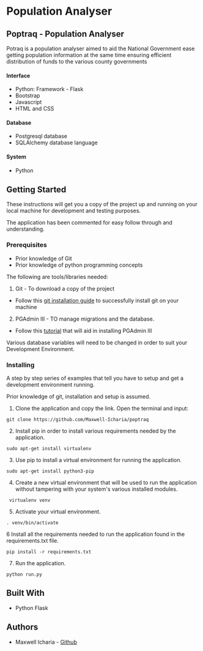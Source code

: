 # Population Analyser
## Poptraq - Population Analyser

Potraq is a population analyser aimed to aid the National Government ease
getting population information at the same time ensuring efficient distribution of funds to 
the various county governments


#### Interface


- Python: Framework - Flask
- Bootstrap
- Javascript
- HTML and CSS


#### Database


- Postgresql database
- SQLAlchemy database language


#### System


- Python

## Getting Started


These instructions will get you a copy of the project up and running on 
your local machine for development and testing purposes.


The application has been commented for easy follow through and 
understanding.


### Prerequisites


- Prior knowledge of Git
- Prior knowledge of python programming concepts


The following are tools/libraries needed:


1. Git - To download a copy of the project


- Follow this [git installation guide](https://git-scm.com/book/en/v2/Getting-Started-Installing-Git) to 
successfully install git on your machine


2. PGAdmin III - TO manage migrations and the database.

- Follow this [tutorial](https://www.pgadmin.org/download/) that will aid in installing PGAdmin III


Various database variables will need to be changed in order to suit your 
Development Environment.

### Installing


A step by step series of examples that tell you have to setup and get a 
development environment running.


Prior knowledge of git, installation and setup is assumed.


1. Clone the application and copy the link. Open the terminal and input: 


```
git clone https://github.com/Maxwell-Icharia/poptraq
```

2. Install pip in order to install various requirements needed by the application.


```sudo apt-get install virtualenv```

3. Use pip to install a virtual environment for running the application.

```sudo apt-get install python3-pip```

4. Create a new virtual environment that will be used to run the application without tampering with your system's various installed modules.

``` virtualenv venv```

5. Activate your virtual environment.

```. venv/bin/activate```

6 Install all the requirements needed to run the application found in the requirements.txt file.

```pip install -r requirements.txt```

7. Run the application.

```python run.py```

## Built With

* Python Flask


## Authors

- Maxwell Icharia - [Github](https://github.com/Maxwell-Icharia)

